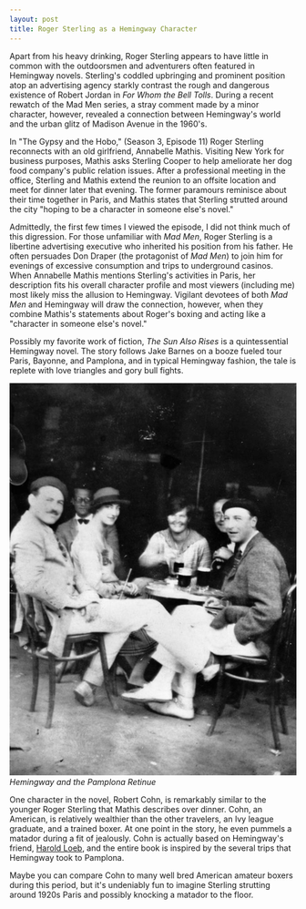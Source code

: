 ```yaml
---
layout: post
title: Roger Sterling as a Hemingway Character
---
```

Apart from his heavy drinking, Roger Sterling appears to have little in common with the outdoorsmen and adventurers often featured in Hemingway novels. Sterling's coddled upbringing and prominent position atop an advertising agency starkly contrast the rough and dangerous existence of Robert Jordan in *For Whom the Bell Tolls*. During a recent rewatch of the Mad Men series, a stray comment made by a minor character, however, revealed a connection between Hemingway's world and the urban glitz of Madison Avenue in the 1960's.

In "The Gypsy and the Hobo," (Season 3, Episode 11) Roger Sterling reconnects with an old girlfriend, Annabelle Mathis. Visiting New York for business purposes, Mathis asks Sterling Cooper to help ameliorate her dog food company's public relation issues. After a professional meeting in the office, Sterling and Mathis extend the reunion to an offsite location and meet for dinner later that evening. The former paramours reminisce about their time together in Paris, and Mathis states that Sterling strutted around the city "hoping to be a character in someone else's novel."

Admittedly, the first few times I viewed the episode, I did not think much of this digression. For those unfamiliar with *Mad Men*, Roger Sterling is a libertine advertising executive who inherited his position from his father. He often persuades Don Draper (the protagonist of *Mad Men*) to join him for evenings of excessive consumption and trips to underground casinos. When Annabelle Mathis mentions Sterling's activities in Paris, her description fits his overall character profile and most viewers (including me) most likely miss the allusion to Hemingway. Vigilant devotees of both *Mad Men* and Hemingway will draw the connection, however, when they combine Mathis's statements about Roger's boxing and acting like a "character in someone else's novel."

Possibly my favorite work of fiction, *The Sun Also Rises* is a quintessential Hemingway novel. The story follows Jake Barnes on a booze fueled tour Paris, Bayonne, and Pamplona, and in typical Hemingway fashion, the tale is replete with love triangles and gory bull fights.

![hemingway in pamplona](/assets/images/HemingwayLoeb.png)
*Hemingway and the Pamplona Retinue*

One character in the novel, Robert Cohn, is remarkably similar to the younger Roger Sterling that Mathis describes over dinner. Cohn, an American, is relatively wealthier than the other travelers, an Ivy league graduate, and a trained boxer. At one point in the story, he even pummels a matador during a fit of jealously. Cohn is actually based on Hemingway's friend, [Harold Loeb](https://www.vanityfair.com/culture/2016/05/the-true-story-of-the-booze-bullfights-and-brawls-that-inspired-ernest-hemingways-the-sun-also-rises), and the entire book is inspired by the several trips that Hemingway took to Pamplona.

Maybe you can compare Cohn to many well bred American amateur boxers during this period, but it's undeniably fun to imagine Sterling strutting around 1920s Paris and possibly knocking a matador to the floor.
